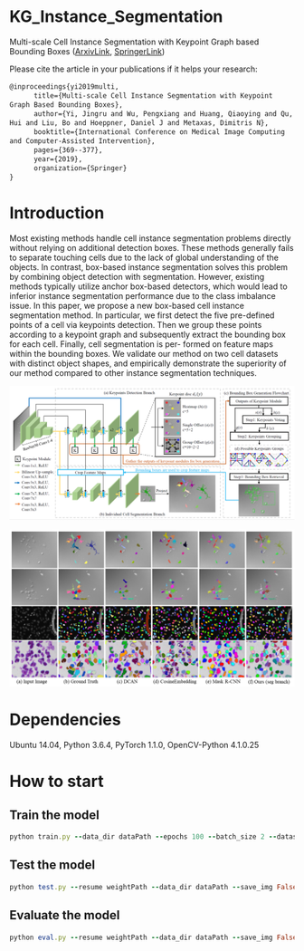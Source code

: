 # KG_Instance_Segmentation
Multi-scale Cell Instance Segmentation with Keypoint Graph based Bounding Boxes  ([ArxivLink](https://arxiv.org/abs/1907.09140), [SpringerLink](https://link.springer.com/chapter/10.1007/978-3-030-32239-7_41))

Please cite the article in your publications if it helps your research:

	@inproceedings{yi2019multi,
		  title={Multi-scale Cell Instance Segmentation with Keypoint Graph Based Bounding Boxes},
		  author={Yi, Jingru and Wu, Pengxiang and Huang, Qiaoying and Qu, Hui and Liu, Bo and Hoeppner, Daniel J and Metaxas, Dimitris N},
		  booktitle={International Conference on Medical Image Computing and Computer-Assisted Intervention},
		  pages={369--377},
		  year={2019},
		  organization={Springer}
	}


# Introduction

Most existing methods handle cell instance segmentation problems directly without relying on additional detection boxes. These methods generally fails to separate touching cells due to the lack of global understanding of the objects. In contrast, box-based instance segmentation solves this problem by combining object detection with segmentation. However, existing methods typically utilize anchor box-based detectors, which would lead to inferior instance segmentation performance due to the class imbalance issue. In this paper, we propose a new box-based cell instance segmentation method. In particular, we first detect the five pre-defined points of a cell via keypoints detection. Then we group these points according to a keypoint graph and subsequently extract the bounding box for each cell. Finally, cell segmentation is per-
formed on feature maps within the bounding boxes. We validate our method on two cell datasets with distinct object shapes, and empirically
demonstrate the superiority of our method compared to other instance segmentation techniques.

<p align="center">
	<img src="imgs/pic1.png", width="800">
</p>

<p align="center">
	<img src="imgs/pic2.png", width="800">
</p>

# Dependencies
Ubuntu 14.04, Python 3.6.4, PyTorch 1.1.0, OpenCV-Python 4.1.0.25 

# How to start
## Train the model
```ruby
python train.py --data_dir dataPath --epochs 100 --batch_size 2 --dataset kaggle
```

## Test the model
```ruby
python test.py --resume weightPath --data_dir dataPath --save_img False --dataset kaggle
```


## Evaluate the model
```ruby
python eval.py --resume weightPath --data_dir dataPath --save_img False --dataset kaggle --eval_type seg
```

